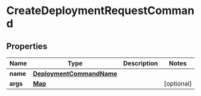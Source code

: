 

# CreateDeploymentRequestCommand


## Properties

| Name | Type | Description | Notes |
|------------ | ------------- | ------------- | -------------|
|**name** | [**DeploymentCommandName**](DeploymentCommandName.md) |  |  |
|**args** | [**Map**](Map.md) |  |  [optional] |



